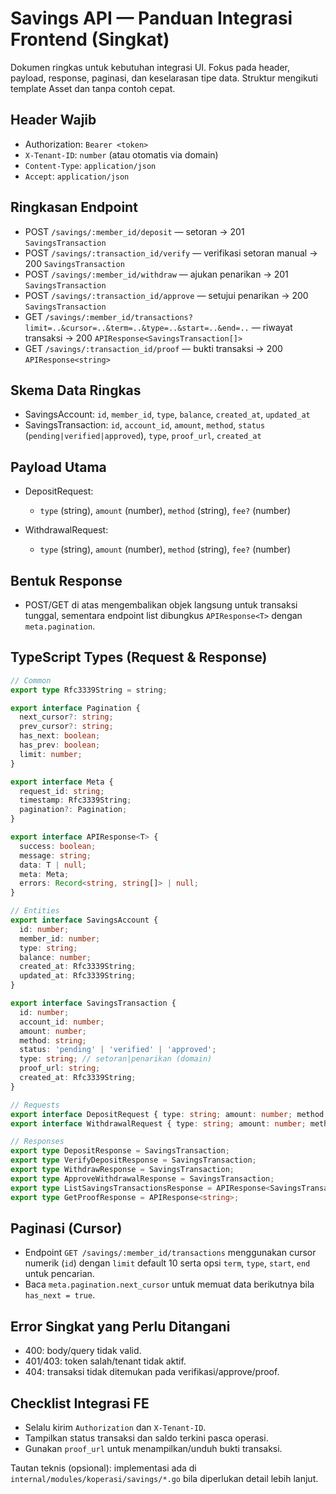 # Savings API — Panduan Integrasi Frontend (Singkat)

Dokumen ringkas untuk kebutuhan integrasi UI. Fokus pada header, payload, response, paginasi, dan keselarasan tipe data. Struktur mengikuti template Asset dan tanpa contoh cepat.

## Header Wajib

- Authorization: `Bearer <token>`
- `X-Tenant-ID`: `number` (atau otomatis via domain)
- `Content-Type`: `application/json`
- `Accept`: `application/json`

## Ringkasan Endpoint

- POST `/savings/:member_id/deposit` — setoran → 201 `SavingsTransaction`
- POST `/savings/:transaction_id/verify` — verifikasi setoran manual → 200 `SavingsTransaction`
- POST `/savings/:member_id/withdraw` — ajukan penarikan → 201 `SavingsTransaction`
- POST `/savings/:transaction_id/approve` — setujui penarikan → 200 `SavingsTransaction`
- GET `/savings/:member_id/transactions?limit=..&cursor=..&term=..&type=..&start=..&end=..` — riwayat transaksi → 200 `APIResponse<SavingsTransaction[]>`
- GET `/savings/:transaction_id/proof` — bukti transaksi → 200 `APIResponse<string>`

## Skema Data Ringkas

- SavingsAccount: `id`, `member_id`, `type`, `balance`, `created_at`, `updated_at`
- SavingsTransaction: `id`, `account_id`, `amount`, `method`, `status` (`pending|verified|approved`), `type`, `proof_url`, `created_at`

## Payload Utama

- DepositRequest:
  - `type` (string), `amount` (number), `method` (string), `fee?` (number)

- WithdrawalRequest:
  - `type` (string), `amount` (number), `method` (string), `fee?` (number)

## Bentuk Response

- POST/GET di atas mengembalikan objek langsung untuk transaksi tunggal, sementara endpoint list dibungkus `APIResponse<T>` dengan `meta.pagination`.

## TypeScript Types (Request & Response)

```ts
// Common
export type Rfc3339String = string;

export interface Pagination {
  next_cursor?: string;
  prev_cursor?: string;
  has_next: boolean;
  has_prev: boolean;
  limit: number;
}

export interface Meta {
  request_id: string;
  timestamp: Rfc3339String;
  pagination?: Pagination;
}

export interface APIResponse<T> {
  success: boolean;
  message: string;
  data: T | null;
  meta: Meta;
  errors: Record<string, string[]> | null;
}

// Entities
export interface SavingsAccount {
  id: number;
  member_id: number;
  type: string;
  balance: number;
  created_at: Rfc3339String;
  updated_at: Rfc3339String;
}

export interface SavingsTransaction {
  id: number;
  account_id: number;
  amount: number;
  method: string;
  status: 'pending' | 'verified' | 'approved';
  type: string; // setoran|penarikan (domain)
  proof_url: string;
  created_at: Rfc3339String;
}

// Requests
export interface DepositRequest { type: string; amount: number; method: string; fee?: number }
export interface WithdrawalRequest { type: string; amount: number; method: string; fee?: number }

// Responses
export type DepositResponse = SavingsTransaction;
export type VerifyDepositResponse = SavingsTransaction;
export type WithdrawResponse = SavingsTransaction;
export type ApproveWithdrawalResponse = SavingsTransaction;
export type ListSavingsTransactionsResponse = APIResponse<SavingsTransaction[]>;
export type GetProofResponse = APIResponse<string>;
```

## Paginasi (Cursor)

- Endpoint `GET /savings/:member_id/transactions` menggunakan cursor numerik (`id`) dengan `limit` default 10 serta opsi `term`, `type`, `start`, `end` untuk pencarian.
- Baca `meta.pagination.next_cursor` untuk memuat data berikutnya bila `has_next = true`.

## Error Singkat yang Perlu Ditangani

- 400: body/query tidak valid.
- 401/403: token salah/tenant tidak aktif.
- 404: transaksi tidak ditemukan pada verifikasi/approve/proof.

## Checklist Integrasi FE

- Selalu kirim `Authorization` dan `X-Tenant-ID`.
- Tampilkan status transaksi dan saldo terkini pasca operasi.
- Gunakan `proof_url` untuk menampilkan/unduh bukti transaksi.

Tautan teknis (opsional): implementasi ada di `internal/modules/koperasi/savings/*.go` bila diperlukan detail lebih lanjut.

